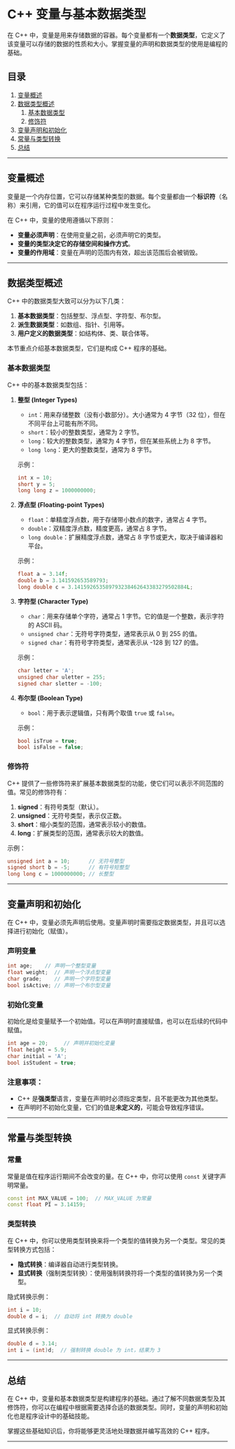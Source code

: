 # C++ 变量与基本数据类型

在 C++ 中，变量是用来存储数据的容器。每个变量都有一个**数据类型**，它定义了该变量可以存储的数据的性质和大小。掌握变量的声明和数据类型的使用是编程的基础。

## 目录

1. [变量概述](#变量概述)
2. [数据类型概述](#数据类型概述)
   1. [基本数据类型](#基本数据类型)
   2. [修饰符](#修饰符)
3. [变量声明和初始化](#变量声明和初始化)
4. [常量与类型转换](#常量与类型转换)
5. [总结](#总结)

---

## 变量概述

变量是一个内存位置，它可以存储某种类型的数据。每个变量都由一个**标识符**（名称）来引用，它的值可以在程序运行过程中发生变化。

在 C++ 中，变量的使用遵循以下原则：
- **变量必须声明**：在使用变量之前，必须声明它的类型。
- **变量的类型决定它的存储空间和操作方式**。
- **变量的作用域**：变量在声明的范围内有效，超出该范围后会被销毁。

---

## 数据类型概述

C++ 中的数据类型大致可以分为以下几类：
1. **基本数据类型**：包括整型、浮点型、字符型、布尔型。
2. **派生数据类型**：如数组、指针、引用等。
3. **用户定义的数据类型**：如结构体、类、联合体等。

本节重点介绍基本数据类型，它们是构成 C++ 程序的基础。

### 基本数据类型

C++ 中的基本数据类型包括：

1. **整型 (Integer Types)**
   - `int`：用来存储整数（没有小数部分）。大小通常为 4 字节（32 位），但在不同平台上可能有所不同。
   - `short`：较小的整数类型，通常为 2 字节。
   - `long`：较大的整数类型，通常为 4 字节，但在某些系统上为 8 字节。
   - `long long`：更大的整数类型，通常为 8 字节。

   示例：
   ```cpp
   int x = 10;
   short y = 5;
   long long z = 1000000000;
   ```

2. **浮点型 (Floating-point Types)**
   - `float`：单精度浮点数，用于存储带小数点的数字，通常占 4 字节。
   - `double`：双精度浮点数，精度更高，通常占 8 字节。
   - `long double`：扩展精度浮点数，通常占 8 字节或更大，取决于编译器和平台。

   示例：
   ```cpp
   float a = 3.14f;
   double b = 3.141592653589793;
   long double c = 3.141592653589793238462643383279502884L;
   ```

3. **字符型 (Character Type)**
   - `char`：用来存储单个字符，通常占 1 字节。它的值是一个整数，表示字符的 ASCII 码。
   - `unsigned char`：无符号字符类型，通常表示从 0 到 255 的值。
   - `signed char`：有符号字符类型，通常表示从 -128 到 127 的值。

   示例：
   ```cpp
   char letter = 'A';
   unsigned char uletter = 255;
   signed char sletter = -100;
   ```

4. **布尔型 (Boolean Type)**
   - `bool`：用于表示逻辑值，只有两个取值 `true` 或 `false`。

   示例：
   ```cpp
   bool isTrue = true;
   bool isFalse = false;
   ```

### 修饰符

C++ 提供了一些修饰符来扩展基本数据类型的功能，使它们可以表示不同范围的值。常见的修饰符有：

1. **signed**：有符号类型（默认）。
2. **unsigned**：无符号类型，表示仅正数。
3. **short**：缩小类型的范围，通常表示较小的数值。
4. **long**：扩展类型的范围，通常表示较大的数值。

示例：
```cpp
unsigned int a = 10;      // 无符号整型
signed short b = -5;      // 有符号短整型
long long c = 1000000000; // 长整型
```

---

## 变量声明和初始化

在 C++ 中，变量必须先声明后使用。变量声明时需要指定数据类型，并且可以选择进行初始化（赋值）。

### 声明变量

```cpp
int age;    // 声明一个整型变量
float weight;  // 声明一个浮点型变量
char grade;    // 声明一个字符型变量
bool isActive; // 声明一个布尔型变量
```

### 初始化变量

初始化是给变量赋予一个初始值。可以在声明时直接赋值，也可以在后续的代码中赋值。

```cpp
int age = 20;     // 声明并初始化变量
float height = 5.9;
char initial = 'A';
bool isStudent = true;
```

### 注意事项：
- C++ 是**强类型**语言，变量在声明时必须指定类型，且不能更改为其他类型。
- 在声明时不初始化变量，它们的值是**未定义的**，可能会导致程序错误。

---

## 常量与类型转换

### 常量

常量是值在程序运行期间不会改变的量。在 C++ 中，你可以使用 `const` 关键字声明常量。

```cpp
const int MAX_VALUE = 100;  // MAX_VALUE 为常量
const float PI = 3.14159;
```

### 类型转换

在 C++ 中，你可以使用类型转换来将一个类型的值转换为另一个类型。常见的类型转换方式包括：
- **隐式转换**：编译器自动进行类型转换。
- **显式转换**（强制类型转换）：使用强制转换符将一个类型的值转换为另一个类型。

隐式转换示例：
```cpp
int i = 10;
double d = i;  // 自动将 int 转换为 double
```

显式转换示例：
```cpp
double d = 3.14;
int i = (int)d;  // 强制转换 double 为 int，结果为 3
```

---

## 总结

在 C++ 中，变量和基本数据类型是构建程序的基础。通过了解不同数据类型及其修饰符，你可以在编程中根据需要选择合适的数据类型。同时，变量的声明和初始化也是程序设计中的基础技能。

掌握这些基础知识后，你将能够更灵活地处理数据并编写高效的 C++ 程序。

---